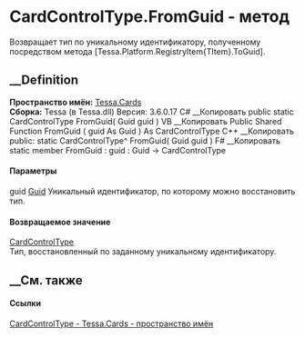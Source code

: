 # CardControlType.FromGuid - метод
Возвращает тип по уникальному идентификатору, полученному посредством метода
[Tessa.Platform.RegistryItem{TItem}.ToGuid].
## __Definition
 **Пространство имён:** [Tessa.Cards](N_Tessa_Cards.htm)  
 **Сборка:** Tessa (в Tessa.dll) Версия: 3.6.0.17
C# __Копировать
     public static CardControlType FromGuid(
    	Guid guid
    )
VB __Копировать
     Public Shared Function FromGuid ( 
    	guid As Guid
    ) As CardControlType
C++ __Копировать
     public:
    static CardControlType^ FromGuid(
    	Guid guid
    )
F# __Копировать
     static member FromGuid : 
            guid : Guid -> CardControlType 
#### Параметры
guid [Guid](https://learn.microsoft.com/dotnet/api/system.guid)
    Уникальный идентификатор, по которому можно восстановить тип.
#### Возвращаемое значение
[CardControlType](T_Tessa_Cards_CardControlType.htm)  
Тип, восстановленный по заданному уникальному идентификатору.
##  __См. также
#### Ссылки
[CardControlType - ](T_Tessa_Cards_CardControlType.htm)
[Tessa.Cards - пространство имён](N_Tessa_Cards.htm)
